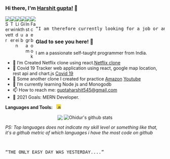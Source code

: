 ### Hi there, I'm [Harshit gupta!](https://protfolio-142c9.web.app/) 👋
<a href="https://discord.com/channels/@me">
  <img align="left" alt=" Server" width="16px" src="https://cdn.jsdelivr.net/npm/simple-icons@v3/icons/discord.svg" />
</a>
<a href="https://twitter.com/athleteharshit">
  <img align="left" alt=" Twitter" width="16px" src="https://cdn.jsdelivr.net/npm/simple-icons@v3/icons/twitter.svg" />
</a>
<a href="https://www.linkedin.com/in/athleteharshit/">
  <img align="left" alt=" Linkdein" width="16px" src="https://cdn.jsdelivr.net/npm/simple-icons@v3/icons/linkedin.svg" />
</a>
<a href="https://github.com/athleteharshit">
  <img align="left" alt="Github" width="16px" src="https://cdn.jsdelivr.net/npm/simple-icons@v3/icons/github.svg" />
</a>
<a href="https://www.instagram.com/athleteharshit/?hl=en">
  <img align="left" alt="Instagram" width="16px" src="https://cdn.jsdelivr.net/npm/simple-icons@v3/icons/instagram.svg" />
</a>
<a href="https://www.facebook.com/profile.php?id=100006042162271">
  <img align="left" alt="Facebook" width="16px" src="https://cdn.jsdelivr.net/npm/simple-icons@v3/icons/facebook.svg" />
</a>

<br />

<pre>
“I am therefore currently looking for a job or an internship as a front-end developer.”
</pre>

### Glad to see you here! 🤩 &nbsp;

I am a passionate self-taught programmer from India.
- 🔭 I’m Created Netflix clone using react.[Netflix clone](https://netflix-clone-86bdb.web.app/)
- 🌱 Covid 19 Tracker web application using react, google map location, rest api and chart.js [Covid 19](https://covid-19-4e5a4.web.app/)
- 👯 Some another clone I created for practice [Amazon](https://clone-8a8c7.web.app/) [Youtube](https://clone-376b0.web.app/)
- 🌱 I’m currently learning Node js and Monogodb
- 📫 How to reach me: guptaharshit545@gmail.com <br>
- 🥅 2021 Goals: MERN Developer.

**Languages and Tools:** &nbsp;
<code><img height="15" src="https://raw.githubusercontent.com/github/explore/80688e429a7d4ef2fca1e82350fe8e3517d3494d/topics/javascript/javascript.png"></code>



<p align="center">
  <img align="center" src="https://github-readme-stats.vercel.app/api/top-langs/?username=athleteharshit&theme=radical&hide_langs_below=1&layout=compact" />
  <img align="center" src="https://github-readme-stats.vercel.app/api?username=athleteharshit&show_icons=true&theme=radical&line_height=21" alt="Ohidur's github stats"/>
</p>

*PS: Top languages does not indicate my skill level or something like that, it's a github metric of which languages i have the most code on github*

<br />



<pre>
“THE ONLY EASY DAY WAS YESTERDAY....”
</pre>

